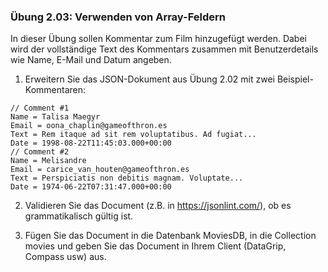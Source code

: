 ### Übung 2.03: Verwenden von Array-Feldern
In dieser Übung sollen Kommentar zum Film hinzugefügt werden. Dabei wird der vollständige Text des Kommentars 
zusammen mit Benutzerdetails wie Name, E-Mail und Datum angeben. 

1. Erweitern Sie das JSON-Dokument aus Übung 2.02 mit zwei Beispiel-Kommentaren:
```
// Comment #1
Name = Talisa Maegyr
Email = oona_chaplin@gameofthron.es
Text = Rem itaque ad sit rem voluptatibus. Ad fugiat...
Date = 1998-08-22T11:45:03.000+00:00
// Comment #2
Name = Melisandre
Email = carice_van_houten@gameofthron.es
Text = Perspiciatis non debitis magnam. Voluptate...
Date = 1974-06-22T07:31:47.000+00:00
```
2. Validieren Sie das Document (z.B. in  https://jsonlint.com/),
ob es grammatikalisch gültig ist.

3. Fügen Sie das Document in die Datenbank MoviesDB, in die Collection movies und
geben Sie das Document in Ihrem Client (DataGrip, Compass usw) aus.
